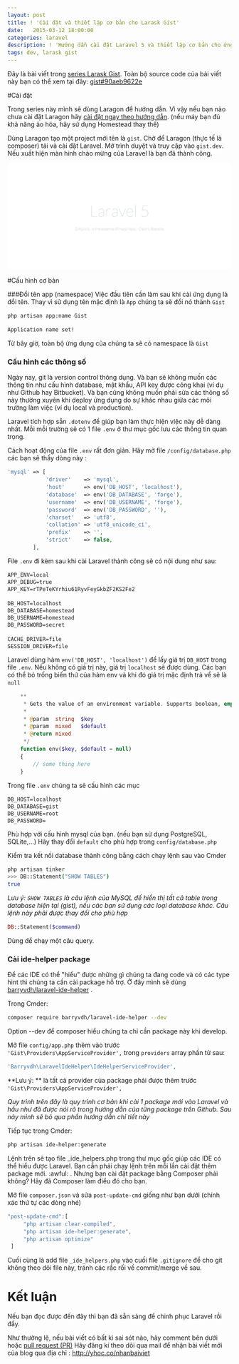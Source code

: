 ```yaml
---
layout: post
title: ! 'Cài đặt và thiết lập cơ bản cho Larask Gist'
date:   2015-03-12 18:00:00
categories: laravel
description: ! 'Hướng dẫn cài đặt Laravel 5 và thiết lập cơ bản cho ứng dụng'
tags: dev, larask gist
---
```


Đây là bài viết trong [series Larask Gist](/gioi-thieu-series-larask-gist/). 
Toàn bộ source code của bài viết này bạn có thể xem tại đây: [gist#90aeb9622e](https://github.com/Larask/gist/tree/90aeb9622e40bef232d468a4d028fa20aabb9ab1)

#Cài đặt

Trong series này mình sẽ dùng Laragon để hướng dẫn. Vì vậy nếu bạn nào chưa cài đặt Laragon hãy [cài đặt ngay theo hướng dẫn](/laragon-cai-dat-laravel-trong-mot-phut/). (nếu máy bạn đủ khả năng ảo hóa, hãy sử dụng Homestead thay thế)

Dùng Laragon tạo một project mới tên là `gist`. Chờ để Laragon (thực tế là composer) tải và cài đặt Laravel. Mở trình duyệt và truy cập vào `gist.dev`. Nếu xuất hiện màn hinh chào mừng của Laravel là bạn đã thành công.

![Welcome to Laravel](/assets/article_images/2015-12-03-larask-gist-cai-dat-va-cau-hinh-co-ban/welcome-laravel.jpg)

#Cấu hình cơ bản


###Đổi tên app (namespace)
Việc đầu tiên cần làm sau khi cài ứng dụng là đổi tên. Thay vì sử dụng tên mặc định là `App` chúng ta sẽ đổi nó thành `Gist`

```bash
php artisan app:name Gist
```

```bash
Application name set!
```

Từ bây giờ, toàn bộ ứng dụng của chúng ta sẽ có namespace là `Gist`

### Cấu hình các thông số

Ngày nay, git là version control thông dụng. Và bạn sẽ không muốn các thông tin như cấu hình database, mật khẩu, API key được công khai (ví dụ như Github hay Bitbucket). Và bạn cũng không muốn phải sửa các thông số này thường xuyên khi deploy ứng dụng do sự khác nhau giữa các môi trường làm việc (ví dụ local và production).

Laravel tích hợp sẵn `.dotenv` để giúp bạn làm thực hiện việc này dễ dàng nhất. Mỗi mỗi trường sẽ có 1 file `.env` ở thư mục gốc lưu các thông tin quan trọng. 

Cách hoạt động của file `.env` rất đơn giản. Hãy mở file `/config/database.php` các bạn sẽ thấy dòng này :

```php
'mysql' => [
			'driver'    => 'mysql',
			'host'      => env('DB_HOST', 'localhost'),
			'database'  => env('DB_DATABASE', 'forge'),
			'username'  => env('DB_USERNAME', 'forge'),
			'password'  => env('DB_PASSWORD', ''),
			'charset'   => 'utf8',
			'collation' => 'utf8_unicode_ci',
			'prefix'    => '',
			'strict'    => false,
		],
```

File `.env` đi kèm sau khi cài Laravel thành công sẽ có nội dung như sau:

```
APP_ENV=local
APP_DEBUG=true
APP_KEY=rTPeTeKYrhiu61RyvFeyGkbZF2KS2Fe2

DB_HOST=localhost
DB_DATABASE=homestead
DB_USERNAME=homestead
DB_PASSWORD=secret

CACHE_DRIVER=file
SESSION_DRIVER=file
```

Laravel dùng hàm `env('DB_HOST', 'localhost')` để lấy giá trị `DB_HOST` trong file `.env`. Nếu không có giá trị này,  giá trị `localhost` sẽ được dùng. Các bạn có thể bỏ trống biến thứ của hàm env và khi đó giá trị mặc định trả về sẽ là `null`

```php
	**
	 * Gets the value of an environment variable. Supports boolean, empty and null.
	 *
	 * @param  string  $key
	 * @param  mixed   $default
	 * @return mixed
	 */
	function env($key, $default = null)
	{
		// some thing here
	}
```

Trong file `.env` chúng ta sẽ cấu hình các mục 

```
DB_HOST=localhost
DB_DATABASE=gist
DB_USERNAME=root
DB_PASSWORD=
```

Phù hợp với cấu hình mysql của bạn. (nếu bạn sử dụng PostgreSQL, SQLite,...) Hãy thay đổi `default` cho phù hợp trong `config/database.php`

Kiểm tra kết nối database thành công bằng cách chạy lệnh sau vào Cmder

```bash
php artisan tinker
>>> DB::Statement("SHOW TABLES")
true
```

*Lưu ý: `SHOW TABLES` là câu lệnh của MySQL để hiển thị tất cả table trong database hiện tại (gist), nếu các bạn sử dụng các loại database khác. Câu lệnh này phải được thay đổi cho phù hợp*

```php
DB::Statement($command)
```
Dùng để chạy một câu query.

### Cài ide-helper package

Để các IDE có thể "hiểu" được những gì chúng ta đang code và có các type hint thì chúng ta cần cài package hỗ trợ. Ở đây mình sẽ dùng [barryvdh/laravel-ide-helper](https://github.com/barryvdh/laravel-ide-helper) . 

Trong Cmder: 

```bash
composer require barryvdh/laravel-ide-helper --dev
```
Option --dev để composer hiểu chúng ta chỉ cần package này khi develop.

Mở file `config/app.php` thêm vào trước `'Gist\Providers\AppServiceProvider',` trong `providers` array phần tử sau:

```php
'Barryvdh\LaravelIdeHelper\IdeHelperServiceProvider',
```

**Lưu ý: ** là tất cả provider của package phải được thêm trước `'Gist\Providers\AppServiceProvider',`

*Quy trình trên đây là quy trình cơ bản khi cài 1 package mới vào Laravel và hầu như đã được nói rõ trong hướng dẫn của từng package trên Github. Sau này mình sẽ bỏ qua phần hướng dẫn chỉ tiết này*

Tiếp tục trong Cmder:

```bash
php artisan ide-helper:generate
```

Lệnh trên sẽ tạo file _ide_helpers.php trong thư mục gốc giúp các IDE có thể hiểu được Laravel.  Bạn cần phải chạy lệnh trên mỗi lần cài đặt thêm package mới. :awful: .  Nhưng bạn cài đặt package bằng Composer phải không? Hãy đã Composer làm điểu đó cho bạn.

Mở file `composer.json` và sửa `post-update-cmd` giống như bạn dưới (chính xác thứ tự các dòng nhé)

```javascript
"post-update-cmd":[
     "php artisan clear-compiled",
     "php artisan ide-helper:generate",
     "php artisan optimize"
 ]
```

Cuối cùng là add file `_ide_helpers.php` vào cuối file `.gitignore`  để cho git không theo dõi file này, tránh các rắc rối về commit/merge về sau.

# Kết luận

Nếu bạn đọc được đến đây thì bạn đã sẵn sàng để chinh phục Laravel rồi đấy.

Như thường lệ, nếu bài viết có bất kì sai sót nào, hãy comment bên dưới hoặc [pull request (PR)](https://github.com/thangngoc89/thangngoc89.github.io/blob/master/_posts/2015-03-12-larask-gist-cai-dat-va-cau-hinh-co-ban.markdown)
Hãy đăng kí theo dõi qua mail để nhận bài viết mới của blog qua địa chỉ : http://yhoc.co/nhanbaiviet